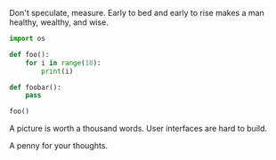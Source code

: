 Don't speculate, measure.
Early to bed and early to rise makes a man healthy, wealthy, and wise.

```python
import os

def foo():
    for i in range(10):
        print(i)

def foobar():
    pass

foo()
```

A picture is worth a thousand words.
User interfaces are hard to build.

A penny for your thoughts.
